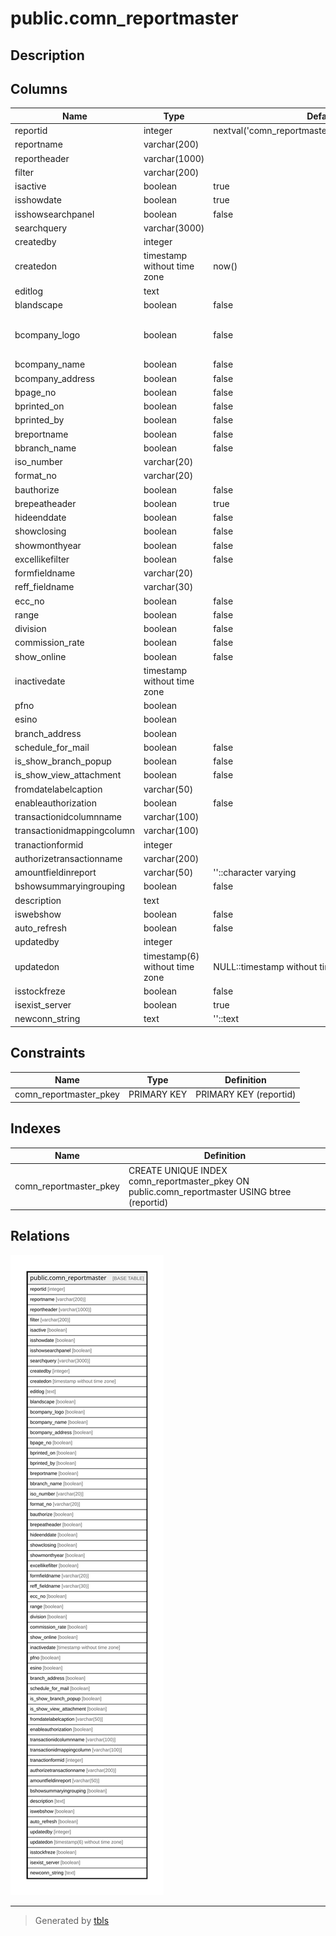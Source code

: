 # public.comn_reportmaster

## Description

## Columns

| Name | Type | Default | Nullable | Children | Parents | Comment |
| ---- | ---- | ------- | -------- | -------- | ------- | ------- |
| reportid | integer | nextval('comn_reportmaster_reportid_seq'::regclass) | false |  |  |  |
| reportname | varchar(200) |  | true |  |  |  |
| reportheader | varchar(1000) |  | true |  |  |  |
| filter | varchar(200) |  | true |  |  |  |
| isactive | boolean | true | true |  |  |  |
| isshowdate | boolean | true | false |  |  |  |
| isshowsearchpanel | boolean | false | true |  |  |  |
| searchquery | varchar(3000) |  | true |  |  |  |
| createdby | integer |  | true |  |  |  |
| createdon | timestamp without time zone | now() | true |  |  |  |
| editlog | text |  | true |  |  |  |
| blandscape | boolean | false | true |  |  |  |
| bcompany_logo | boolean | false | true |  |  | To Print Company logo or not |
| bcompany_name | boolean | false | true |  |  |  |
| bcompany_address | boolean | false | true |  |  |  |
| bpage_no | boolean | false | true |  |  |  |
| bprinted_on | boolean | false | true |  |  |  |
| bprinted_by | boolean | false | true |  |  |  |
| breportname | boolean | false | true |  |  |  |
| bbranch_name | boolean | false | true |  |  |  |
| iso_number | varchar(20) |  | true |  |  |  |
| format_no | varchar(20) |  | true |  |  |  |
| bauthorize | boolean | false | true |  |  |  |
| brepeatheader | boolean | true | true |  |  |  |
| hideenddate | boolean | false | true |  |  |  |
| showclosing | boolean | false | true |  |  |  |
| showmonthyear | boolean | false | true |  |  |  |
| excellikefilter | boolean | false | true |  |  |  |
| formfieldname | varchar(20) |  | true |  |  |  |
| reff_fieldname | varchar(30) |  | true |  |  |  |
| ecc_no | boolean | false | true |  |  |  |
| range | boolean | false | true |  |  |  |
| division | boolean | false | true |  |  |  |
| commission_rate | boolean | false | true |  |  |  |
| show_online | boolean | false | true |  |  |  |
| inactivedate | timestamp without time zone |  | true |  |  |  |
| pfno | boolean |  | true |  |  |  |
| esino | boolean |  | true |  |  |  |
| branch_address | boolean |  | true |  |  |  |
| schedule_for_mail | boolean | false | true |  |  |  |
| is_show_branch_popup | boolean | false | true |  |  |  |
| is_show_view_attachment | boolean | false | true |  |  |  |
| fromdatelabelcaption | varchar(50) |  | true |  |  |  |
| enableauthorization | boolean | false | true |  |  |  |
| transactionidcolumnname | varchar(100) |  | true |  |  |  |
| transactionidmappingcolumn | varchar(100) |  | true |  |  |  |
| tranactionformid | integer |  | true |  |  |  |
| authorizetransactionname | varchar(200) |  | true |  |  |  |
| amountfieldinreport | varchar(50) | ''::character varying | true |  |  |  |
| bshowsummaryingrouping | boolean | false | true |  |  |  |
| description | text |  | true |  |  |  |
| iswebshow | boolean | false | true |  |  |  |
| auto_refresh | boolean | false | true |  |  |  |
| updatedby | integer |  | true |  |  |  |
| updatedon | timestamp(6) without time zone | NULL::timestamp without time zone | true |  |  |  |
| isstockfreze | boolean | false | false |  |  |  |
| isexist_server | boolean | true | true |  |  |  |
| newconn_string | text | ''::text | true |  |  |  |

## Constraints

| Name | Type | Definition |
| ---- | ---- | ---------- |
| comn_reportmaster_pkey | PRIMARY KEY | PRIMARY KEY (reportid) |

## Indexes

| Name | Definition |
| ---- | ---------- |
| comn_reportmaster_pkey | CREATE UNIQUE INDEX comn_reportmaster_pkey ON public.comn_reportmaster USING btree (reportid) |

## Relations

![er](public.comn_reportmaster.svg)

---

> Generated by [tbls](https://github.com/k1LoW/tbls)
